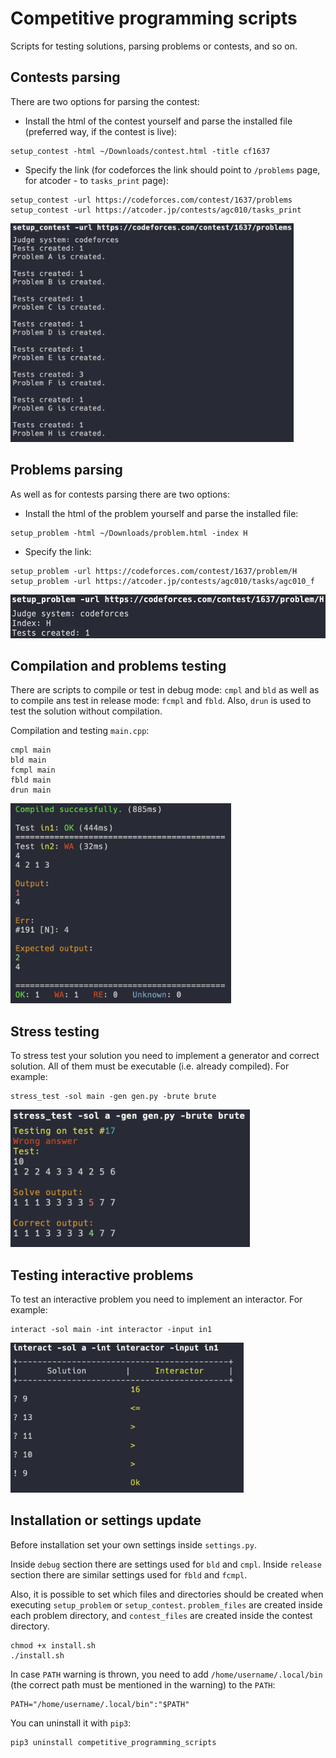# Competitive programming scripts

Scripts for testing solutions, parsing problems or contests, and so on.

## Contests parsing

There are two options for parsing the contest:

- Install the html of the contest yourself and parse the installed file (preferred way, if the contest is live):
```shell
setup_contest -html ~/Downloads/contest.html -title cf1637
```
- Specify the link (for codeforces the link should point to `/problems` page, for atcoder - to `tasks_print` page):
```shell
setup_contest -url https://codeforces.com/contest/1637/problems
setup_contest -url https://atcoder.jp/contests/agc010/tasks_print
```
<img src="screenshots/setup_contest.png" height="350px">

## Problems parsing

As well as for contests parsing there are two options:
- Install the html of the problem yourself and parse the installed file:
```shell
setup_problem -html ~/Downloads/problem.html -index H
```
- Specify the link:
```shell
setup_problem -url https://codeforces.com/contest/1637/problem/H
setup_problem -url https://atcoder.jp/contests/agc010/tasks/agc010_f
```
<img src="screenshots/setup_problem.png" height="70px">

## Compilation and problems testing

There are scripts to compile or test in debug mode: `cmpl` and `bld` as well as to compile ans test in release mode: `fcmpl` and `fbld`. Also, `drun` is used to test the solution without compilation.

Compilation and testing `main.cpp`:
```shell
cmpl main
bld main
fcmpl main
fbld main
drun main
```
<img src="screenshots/bld.png" height="320px">

## Stress testing

To stress test your solution you need to implement a generator and correct solution. All of them must be executable (i.e. already compiled). For example:
```shell
stress_test -sol main -gen gen.py -brute brute
```
<img src="screenshots/stress_test.png" height="220px">

## Testing interactive problems

To test an interactive problem you need to implement an interactor. For example:
```shell
interact -sol main -int interactor -input in1
```
<img src="screenshots/interact.png" height="240px">

## Installation or settings update

Before installation set your own settings inside `settings.py`.

Inside `debug` section there are settings used for `bld` and `cmpl`. Inside `release` section there are similar settings used for `fbld` and `fcmpl`.

Also, it is possible to set which files and directories should be created when executing `setup_problem` or `setup_contest`. `problem_files` are created inside each problem directory, and `contest_files` are created inside the contest directory.

```shell
chmod +x install.sh
./install.sh
```

In case `PATH` warning is thrown, you need to add `/home/username/.local/bin` (the correct path must be mentioned in the warning) to the `PATH`:
```shell
PATH="/home/username/.local/bin":"$PATH"
```

You can uninstall it with `pip3`:
```shell
pip3 uninstall competitive_programming_scripts
```
